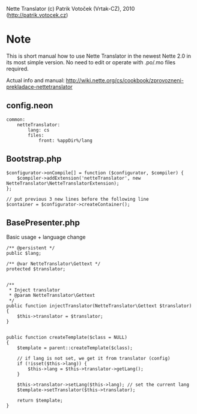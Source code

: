 Nette Translator (c) Patrik Votoček (Vrtak-CZ), 2010 (http://patrik.votocek.cz)


Note
========
This is short manual how to use Nette Translator in the newest Nette 2.0 in its most simple version.
No need to edit or operate with .po/.mo files required.

Actual info and manual: http://wiki.nette.org/cs/cookbook/zprovozneni-prekladace-nettetranslator

config.neon
----
    common:
        netteTranslator:
            lang: cs
            files:
                front: %appDir%/lang

Bootstrap.php
----
    $configurator->onCompile[] = function ($configurator, $compiler) {
        $compiler->addExtension('netteTranslator', new NetteTranslator\NetteTranslatorExtension);
    };
    
    // put previous 3 new lines before the following line
    $container = $configurator->createContainer();

BasePresenter.php
----
Basic usage + language change

    /** @persistent */
    public $lang;
    
    /** @var NetteTranslator\Gettext */
    protected $translator;
    
    
    /**
     * Inject translator
     * @param NetteTranslator\Gettext
     */
    public function injectTranslator(NetteTranslator\Gettext $translator)
    {
        $this->translator = $translator;
    }


    public function createTemplate($class = NULL)
    {
    	$template = parent::createTemplate($class);
    
    	// if lang is not set, we get it from translator (config)
    	if (!isset($this->lang)) {
    		$this->lang = $this->translator->getLang();
    	}
    
    	$this->translator->setLang($this->lang); // set the current lang
    	$template->setTranslator($this->translator);
    
    	return $template;
    }

